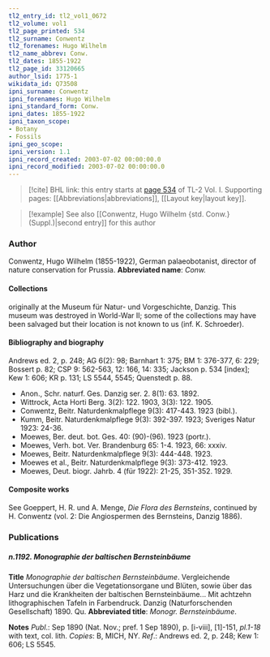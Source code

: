 ```yaml
---
tl2_entry_id: tl2_vol1_0672
tl2_volume: vol1
tl2_page_printed: 534
tl2_surname: Conwentz
tl2_forenames: Hugo Wilhelm
tl2_name_abbrev: Conw.
tl2_dates: 1855-1922
tl2_page_id: 33120665
author_lsid: 1775-1
wikidata_id: Q73508
ipni_surname: Conwentz
ipni_forenames: Hugo Wilhelm
ipni_standard_form: Conw.
ipni_dates: 1855-1922
ipni_taxon_scope: 
- Botany
- Fossils
ipni_geo_scope: 
ipni_version: 1.1
ipni_record_created: 2003-07-02 00:00:00.0
ipni_record_modified: 2003-07-02 00:00:00.0
---
```



> [!cite] BHL link: this entry starts at [page 534](https://www.biodiversitylibrary.org/page/33120665) of TL-2 Vol. I.
> Supporting pages: [[Abbreviations|abbreviations]], [[Layout key|layout key]].

> [!example] See also [[Conwentz, Hugo Wilhelm {std. Conw.} (Suppl.)|second entry]] for this author

### Author

Conwentz, Hugo Wilhelm (1855-1922), German palaeobotanist, director of nature conservation for Prussia. 
**Abbreviated name**: *Conw.*

#### Collections

originally at the Museum für Natur- und Vorgeschichte, Danzig. This museum was destroyed in World-War II; some of the collections may have been salvaged but their location is not known to us (inf. K. Schroeder).

#### Bibliography and biography

Andrews ed. 2, p. 248; AG 6(2): 98; Barnhart 1: 375; BM 1: 376-377, 6: 229; Bossert p. 82; CSP 9: 562-563, 12: 166, 14: 335; Jackson p. 534 \[index\]; Kew 1: 606; KR p. 131; LS 5544, 5545; Quenstedt p. 88.
- Anon., Schr. naturf. Ges. Danzig ser. 2. 8(1): 63. 1892.
- Wittrock, Acta Horti Berg. 3(2): 122. 1903, 3(3): 122. 1905.
- Conwentz, Beitr. Naturdenkmalpflege 9(3): 417-443. 1923 (bibl.).
- Kumm, Beitr. Naturdenkmalpflege 9(3): 392-397. 1923; Sveriges Natur 1923: 24-36.
- Moewes, Ber. deut. bot. Ges. 40: (90)-(96). 1923 (portr.).
- Moewes, Verh. bot. Ver. Brandenburg 65: 1-4. 1923, 66: xxxiv.
- Moewes, Beitr. Naturdenkmalpflege 9(3): 444-448. 1923.
- Moewes et al., Beitr. Naturdenkmalpflege 9(3): 373-412. 1923.
- Moewes, Deut. biogr. Jahrb. 4 (für 1922): 21-25, 351-352. 1929.

#### Composite works

See Goeppert, H. R. und A. Menge, *Die Flora des Bernsteins*, continued by H. Conwentz (vol. 2: Die Angiospermen des Bernsteins, Danzig 1886).

### Publications

##### n.1192. Monographie der baltischen Bernsteinbäume

**Title**
*Monographie der baltischen Bernsteinbäume*. Vergleichende Untersuchungen über die Vegetationsorgane und Blüten, sowie über das Harz und die Krankheiten der baltischen Bernsteinbäume... Mit achtzehn lithographischen Tafeln in Farbendruck. Danzig (Naturforschenden Gesellschaft) 1890. Qu.
**Abbreviated title**: *Monogr. Bernsteinbäume*.

**Notes**
*Publ*.: Sep 1890 (Nat. Nov.; pref. 1 Sep 1890), p. \[i-viii\], \[1\]-151, *pl.1-18* with text, col. lith. *Copies*: B, MICH, NY.
*Ref*.: Andrews ed. 2, p. 248; Kew 1: 606; LS 5545.

